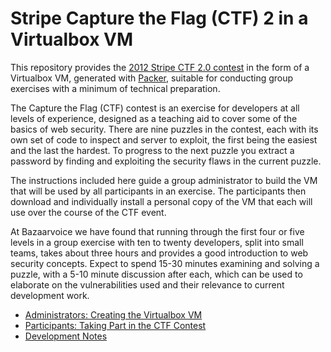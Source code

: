 # Stripe Capture the Flag (CTF) 2 in a Virtualbox VM

This repository provides the [2012 Stripe CTF 2.0 contest][1] in the form of a
Virtualbox VM, generated with [Packer][2], suitable for conducting group
exercises with a minimum of technical preparation.

The Capture the Flag (CTF) contest is an exercise for developers at all levels
of experience, designed as a teaching aid to cover some of the basics of web
security. There are nine puzzles in the contest, each with its own set of code
to inspect and server to exploit, the first being the easiest and the last the
hardest. To progress to the next puzzle you extract a password by finding and
exploiting the security flaws in the current puzzle.

The instructions included here guide a group administrator to build the VM that
will be used by all participants in an exercise. The participants then download
and individually install a personal copy of the VM that each will use over the
course of the CTF event.

At Bazaarvoice we have found that running through the first four or five levels
in a group exercise with ten to twenty developers, split into small teams, takes
about three hours and provides a good introduction to web security concepts.
Expect to spend 15-30 minutes examining and solving a puzzle, with a 5-10 minute
discussion after each, which can be used to elaborate on the vulnerabilities
used and their relevance to current development work.

* [Administrators: Creating the Virtualbox VM][3]
* [Participants: Taking Part in the CTF Contest][4]
* [Development Notes][5]

[1]: https://github.com/stripe-ctf/stripe-ctf-2.0
[2]: https://www.packer.io/
[3]: ./docs/creating-the-vm.md
[4]: ./docs/participating.md
[5]: ./docs/development-notes.md
